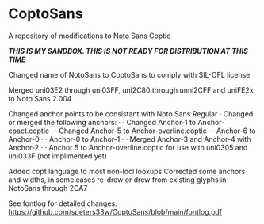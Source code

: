 # CoptoSans
A repository of modifications to Noto Sans Coptic

***THIS IS MY SANDBOX. THIS IS NOT READY FOR DISTRIBUTION AT THIS TIME***

Changed name of NotoSans to CoptoSans to comply with SIL-OFL license

Merged uni03E2 through uni03FF, uni2C80 through unni2CFF and uniFE2x to Noto Sans 2.004

Changed anchor points to be consistant with Noto Sans Regular
· Changed or merged the following anchors:
· · Changed Anchor-1 to Anchor-epact.coptic
· · Changed Anchor-5 to Anchor-overline.coptic
· · Anchor-6 to Anchor-0
· · Anchor-0 to Anchor-1
· · Merged Anchor-3 and Anchor-4 with Anchor-2
· · Anchor 5 to Anchor-overline.coptic for use with uni0305 and uni033F (not implimented yet)

Added copt <dflt> language to most non-locl lookups
Corrected some anchors and widths, in some cases re-drew or drew from existing glyphs in NotoSans through 2CA7

See fontlog for detailed changes.
https://github.com/speters33w/CoptoSans/blob/main/fontlog.pdf
